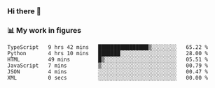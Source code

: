 ### Hi there 👋

### 📊 My work in figures

<!--START_SECTION:waka-->

```text
TypeScript   9 hrs 42 mins   ████████████████▒░░░░░░░░   65.22 %
Python       4 hrs 10 mins   ███████░░░░░░░░░░░░░░░░░░   28.00 %
HTML         49 mins         █▒░░░░░░░░░░░░░░░░░░░░░░░   05.51 %
JavaScript   7 mins          ▒░░░░░░░░░░░░░░░░░░░░░░░░   00.79 %
JSON         4 mins          ░░░░░░░░░░░░░░░░░░░░░░░░░   00.47 %
XML          0 secs          ░░░░░░░░░░░░░░░░░░░░░░░░░   00.00 %
```

<!--END_SECTION:waka-->
